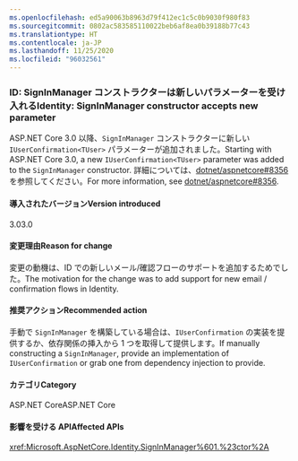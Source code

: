 ```yaml
---
ms.openlocfilehash: ed5a90063b8963d79f412ec1c5c0b9030f980f83
ms.sourcegitcommit: 0802ac583585110022beb6af8ea0b39188b77c43
ms.translationtype: HT
ms.contentlocale: ja-JP
ms.lasthandoff: 11/25/2020
ms.locfileid: "96032561"
---
```

### <a name="identity-signinmanager-constructor-accepts-new-parameter"></a><span data-ttu-id="188db-101">ID: SignInManager コンストラクターは新しいパラメーターを受け入れる</span><span class="sxs-lookup"><span data-stu-id="188db-101">Identity: SignInManager constructor accepts new parameter</span></span>

<span data-ttu-id="188db-102">ASP.NET Core 3.0 以降、`SignInManager` コンストラクターに新しい `IUserConfirmation<TUser>` パラメーターが追加されました。</span><span class="sxs-lookup"><span data-stu-id="188db-102">Starting with ASP.NET Core 3.0, a new `IUserConfirmation<TUser>` parameter was added to the `SignInManager` constructor.</span></span> <span data-ttu-id="188db-103">詳細については、[dotnet/aspnetcore#8356](https://github.com/dotnet/aspnetcore/issues/8356) を参照してください。</span><span class="sxs-lookup"><span data-stu-id="188db-103">For more information, see [dotnet/aspnetcore#8356](https://github.com/dotnet/aspnetcore/issues/8356).</span></span>

#### <a name="version-introduced"></a><span data-ttu-id="188db-104">導入されたバージョン</span><span class="sxs-lookup"><span data-stu-id="188db-104">Version introduced</span></span>

<span data-ttu-id="188db-105">3.0</span><span class="sxs-lookup"><span data-stu-id="188db-105">3.0</span></span>

#### <a name="reason-for-change"></a><span data-ttu-id="188db-106">変更理由</span><span class="sxs-lookup"><span data-stu-id="188db-106">Reason for change</span></span>

<span data-ttu-id="188db-107">変更の動機は、ID での新しいメール/確認フローのサポートを追加するためでした。</span><span class="sxs-lookup"><span data-stu-id="188db-107">The motivation for the change was to add support for new email / confirmation flows in Identity.</span></span>

#### <a name="recommended-action"></a><span data-ttu-id="188db-108">推奨アクション</span><span class="sxs-lookup"><span data-stu-id="188db-108">Recommended action</span></span>

<span data-ttu-id="188db-109">手動で `SignInManager` を構築している場合は、`IUserConfirmation` の実装を提供するか、依存関係の挿入から 1 つを取得して提供します。</span><span class="sxs-lookup"><span data-stu-id="188db-109">If manually constructing a `SignInManager`, provide an implementation of `IUserConfirmation` or grab one from dependency injection to provide.</span></span>

#### <a name="category"></a><span data-ttu-id="188db-110">カテゴリ</span><span class="sxs-lookup"><span data-stu-id="188db-110">Category</span></span>

<span data-ttu-id="188db-111">ASP.NET Core</span><span class="sxs-lookup"><span data-stu-id="188db-111">ASP.NET Core</span></span>

#### <a name="affected-apis"></a><span data-ttu-id="188db-112">影響を受ける API</span><span class="sxs-lookup"><span data-stu-id="188db-112">Affected APIs</span></span>

<xref:Microsoft.AspNetCore.Identity.SignInManager%601.%23ctor%2A>

<!--

#### Affected APIs

`Overload:Microsoft.AspNetCore.Identity.SignInManager`1.#ctor`

-->
